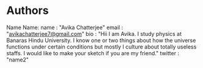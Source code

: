 # Authors

Name Name:
  name        : "Avika Chatterjee"
  email       : "avikachatterjee7@gmail.com"
  bio         : "Hii I am Avika. I study physics at Banaras Hindu University. I know one or two things about how the universe functions under certain conditions but mostly I culture about totally useless staffs. I would like to make your sketch if you are my friend."
  twitter     : "name2"
  
